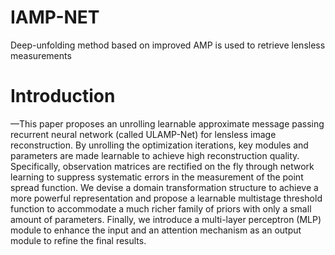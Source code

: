 # IAMP-NET
Deep-unfolding method based on improved AMP is used to retrieve lensless measurements
# Introduction
—This paper proposes an unrolling learnable approximate message passing recurrent neural network (called ULAMP-Net) for lensless image reconstruction. By unrolling the optimization iterations, key modules and parameters are made learnable to achieve high reconstruction quality. Specifically, observation matrices are rectified on the fly through network learning to suppress systematic errors in the measurement of the point spread function. We devise a domain transformation structure to achieve a more powerful representation and propose a learnable multistage threshold function to accommodate a much richer family of priors with only a small amount of parameters. Finally, we introduce a multi-layer perceptron (MLP) module to enhance the input and an attention mechanism as an output module to refine the final results.

